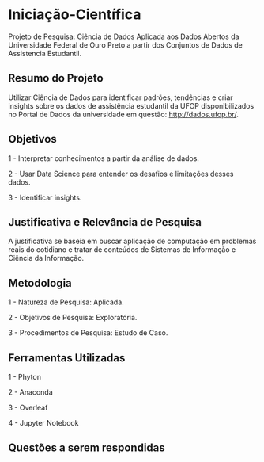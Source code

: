 # Iniciação-Científica
Projeto de Pesquisa: Ciência de Dados Aplicada aos Dados Abertos da Universidade Federal de Ouro Preto a partir dos Conjuntos de Dados de Assistencia Estudantil.

## Resumo do Projeto
Utilizar Ciência de Dados para identificar padrões, tendências e criar insights sobre os dados de assistência estudantil da UFOP disponibilizados no Portal de Dados da universidade em questão: http://dados.ufop.br/.

## Objetivos

1 - Interpretar conhecimentos a partir da análise de dados.

2 - Usar Data Science para entender os desafios e limitações desses dados.

3 - Identificar insights.

## Justificativa e Relevância de Pesquisa
A justificativa se baseia em buscar aplicação de computação em problemas reais do cotidiano e tratar de conteúdos de Sistemas de Informação e Ciência da Informação.

## Metodologia
1 - Natureza de Pesquisa: Aplicada.

2 - Objetivos de Pesquisa: Exploratória.

3 - Procedimentos de Pesquisa: Estudo de Caso.

## Ferramentas Utilizadas
1 - Phyton

2 -  Anaconda

3 - Overleaf

4 - Jupyter Notebook

## Questões a serem respondidas
